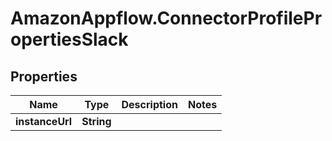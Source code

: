 # AmazonAppflow.ConnectorProfilePropertiesSlack

## Properties

Name | Type | Description | Notes
------------ | ------------- | ------------- | -------------
**instanceUrl** | **String** |  | 


